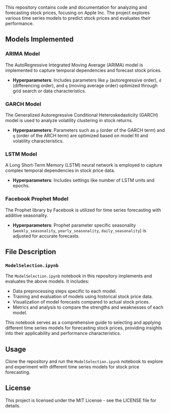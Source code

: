 This repository contains code and documentation for analyzing and forecasting stock prices, focusing on Apple Inc. The project explores various time series models to predict stock prices and evaluates their performance.

## Models Implemented

### ARIMA Model

The AutoRegressive Integrated Moving Average (ARIMA) model is implemented to capture temporal dependencies and forecast stock prices.

- **Hyperparameters**: Includes parameters like `p` (autoregressive order), `d` (differencing order), and `q` (moving average order) optimized through grid search or data characteristics.

### GARCH Model

The Generalized Autoregressive Conditional Heteroskedasticity (GARCH) model is used to analyze volatility clustering in stock returns.

- **Hyperparameters**: Parameters such as `p` (order of the GARCH term) and `q` (order of the ARCH term) are optimized based on model fit and volatility characteristics.

### LSTM Model

A Long Short-Term Memory (LSTM) neural network is employed to capture complex temporal dependencies in stock price data.

- **Hyperparameters**: Includes settings like number of LSTM units and epochs.

### Facebook Prophet Model

The Prophet library by Facebook is utilized for time series forecasting with additive seasonality.

- **Hyperparameters**: Prophet parameter specific seasonality (`weekly_seasonality`, `yearly_seasonality`, `daily_seasonality`) is adjusted for accurate forecasts.

## File Description

### `ModelSelection.ipynb`

The `ModelSelection.ipynb` notebook in this repository implements and evaluates the above models. It includes:

- Data preprocessing steps specific to each model.
- Training and evaluation of models using historical stock price data.
- Visualization of model forecasts compared to actual stock prices.
- Metrics and analysis to compare the strengths and weaknesses of each model.

This notebook serves as a comprehensive guide to selecting and applying different time series models for forecasting stock prices, providing insights into their applicability and performance characteristics.

## Usage

Clone the repository and run the `ModelSelection.ipynb` notebook to explore and experiment with different time series models for stock price forecasting.

## License

This project is licensed under the MIT License - see the LICENSE file for details.
